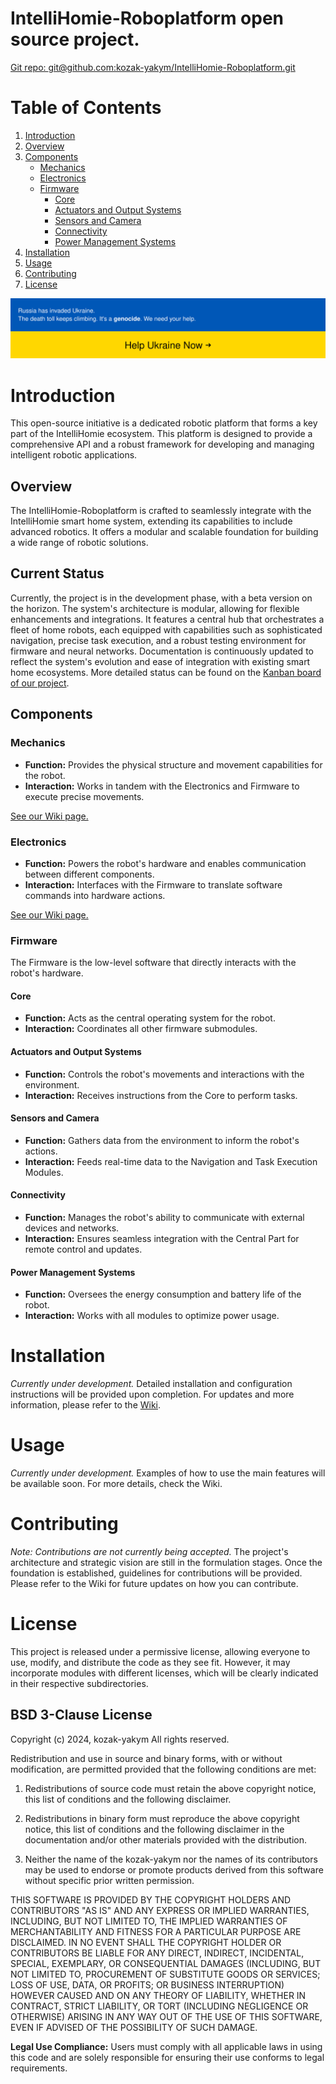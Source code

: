 # IntelliHomie-Roboplatform open source project.

[Git repo: git@github.com:kozak-yakym/IntelliHomie-Roboplatform.git](https://github.com/kozak-yakym/IntelliHomie-Roboplatform)

# Table of Contents
1. [Introduction](#introduction)
2. [Overview](#overview)
3. [Components](#components)
   - [Mechanics](#mechanics)
   - [Electronics](#electronics)
   - [Firmware](#firmware)
     - [Core](#core)
     - [Actuators and Output Systems](#actuators-and-output-systems)
     - [Sensors and Camera](#sensors-and-camera)
     - [Connectivity](#connectivity)
     - [Power Management Systems](#power-management-systems)
4. [Installation](#installation)
5. [Usage](#usage)
6. [Contributing](#contributing)
7. [License](#license)



[![Stand With Ukraine](https://raw.githubusercontent.com/vshymanskyy/StandWithUkraine/main/banner2-direct.svg)](https://vshymanskyy.github.io/StandWithUkraine/)

# Introduction

This open-source initiative is a dedicated robotic platform that forms a key part of the IntelliHomie ecosystem. This platform is designed to provide a comprehensive API and a robust framework for developing and managing intelligent robotic applications.

## Overview

The IntelliHomie-Roboplatform is crafted to seamlessly integrate with the IntelliHomie smart home system, extending its capabilities to include advanced robotics. It offers a modular and scalable foundation for building a wide range of robotic solutions.

## Current Status
Currently, the project is in the development phase, with a beta version on the horizon. The system's architecture is modular, allowing for flexible enhancements and integrations. It features a central hub that orchestrates a fleet of home robots, each equipped with capabilities such as sophisticated navigation, precise task execution, and a robust testing environment for firmware and neural networks. Documentation is continuously updated to reflect the system's evolution and ease of integration with existing smart home ecosystems.
More detailed status can be found on the [Kanban board of our project](https://github.com/users/kozak-yakym/projects/1).

## Components

### Mechanics
- **Function:** Provides the physical structure and movement capabilities for the robot.
- **Interaction:** Works in tandem with the Electronics and Firmware to execute precise movements.

[See our Wiki page.](https://github.com/kozak-yakym/IntelliHomie-Roboplatform/wiki/Mechanics)

### Electronics
- **Function:** Powers the robot's hardware and enables communication between different components.
- **Interaction:** Interfaces with the Firmware to translate software commands into hardware actions.

[See our Wiki page.](https://github.com/kozak-yakym/IntelliHomie-Roboplatform/wiki/Electronics)

### Firmware
The Firmware is the low-level software that directly interacts with the robot's hardware.

#### Core
- **Function:** Acts as the central operating system for the robot.
- **Interaction:** Coordinates all other firmware submodules.

#### Actuators and Output Systems
- **Function:** Controls the robot's movements and interactions with the environment.
- **Interaction:** Receives instructions from the Core to perform tasks.

#### Sensors and Camera
- **Function:** Gathers data from the environment to inform the robot's actions.
- **Interaction:** Feeds real-time data to the Navigation and Task Execution Modules.

#### Connectivity
- **Function:** Manages the robot's ability to communicate with external devices and networks.
- **Interaction:** Ensures seamless integration with the Central Part for remote control and updates.

#### Power Management Systems
- **Function:** Oversees the energy consumption and battery life of the robot.
- **Interaction:** Works with all modules to optimize power usage.

# Installation
*Currently under development.* Detailed installation and configuration instructions will be provided upon completion. For updates and more information, please refer to the [Wiki](https://github.com/kozak-yakym/IntelliHomie-Roboplatform/wiki).

# Usage
*Currently under development.* Examples of how to use the main features will be available soon. For more details, check the Wiki.

# Contributing
*Note: Contributions are not currently being accepted.* The project's architecture and strategic vision are still in the formulation stages. Once the foundation is established, guidelines for contributions will be provided. Please refer to the Wiki for future updates on how you can contribute.

# License
This project is released under a permissive license, allowing everyone to use, modify, and distribute the code as they see fit. However, it may incorporate modules with different licenses, which will be clearly indicated in their respective subdirectories.

## **BSD 3-Clause License** 
Copyright (c) 2024, kozak-yakym
All rights reserved.

Redistribution and use in source and binary forms, with or without modification, are permitted provided that the following conditions are met:

1. Redistributions of source code must retain the above copyright notice, this list of conditions and the following disclaimer.

2. Redistributions in binary form must reproduce the above copyright notice, this list of conditions and the following disclaimer in the documentation and/or other materials provided with the distribution.

3. Neither the name of the kozak-yakym nor the names of its contributors may be used to endorse or promote products derived from this software without specific prior written permission.

THIS SOFTWARE IS PROVIDED BY THE COPYRIGHT HOLDERS AND CONTRIBUTORS "AS IS" AND ANY EXPRESS OR IMPLIED WARRANTIES, INCLUDING, BUT NOT LIMITED TO, THE IMPLIED WARRANTIES OF MERCHANTABILITY AND FITNESS FOR A PARTICULAR PURPOSE ARE DISCLAIMED. IN NO EVENT SHALL THE COPYRIGHT HOLDER OR CONTRIBUTORS BE LIABLE FOR ANY DIRECT, INDIRECT, INCIDENTAL, SPECIAL, EXEMPLARY, OR CONSEQUENTIAL DAMAGES (INCLUDING, BUT NOT LIMITED TO, PROCUREMENT OF SUBSTITUTE GOODS OR SERVICES; LOSS OF USE, DATA, OR PROFITS; OR BUSINESS INTERRUPTION) HOWEVER CAUSED AND ON ANY THEORY OF LIABILITY, WHETHER IN CONTRACT, STRICT LIABILITY, OR TORT (INCLUDING NEGLIGENCE OR OTHERWISE) ARISING IN ANY WAY OUT OF THE USE OF THIS SOFTWARE, EVEN IF ADVISED OF THE POSSIBILITY OF SUCH DAMAGE.


**Legal Use Compliance:** Users must comply with all applicable laws in using this code and are solely responsible for ensuring their use conforms to legal requirements.

